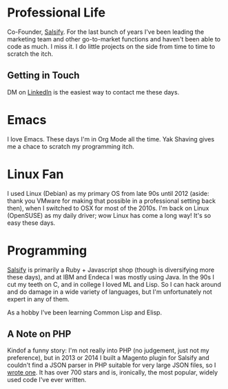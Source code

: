 # Professional Life

Co-Founder, [Salsify](https://www.salsify.com/). For the last bunch of years I've been leading the marketing team and other go-to-market functions and haven't been able to code as much. I miss it. I do little projects on the side from time to time to scratch the itch.

## Getting in Touch

DM on [LinkedIn](https://www.linkedin.com/in/robgonzalez/) is the easiest way to contact me these days.

# Emacs

I love Emacs. These days I'm in Org Mode all the time. Yak Shaving gives me a chace to scratch my programming itch.

# Linux Fan

I used Linux (Debian) as my primary OS from late 90s until 2012 (aside: thank you VMware for making that possible in a professional setting back then), when I switched to OSX for most of the 2010s. I'm back on Linux (OpenSUSE) as my daily driver; wow Linux has come a long way! It's so easy these days.

# Programming

[Salsify](https://www.salsify.com/) is primarily a Ruby + Javascript shop (though is diversifying more these days), and at IBM and Endeca I was mostly using Java. In the 90s I cut my teeth on C, and in college I loved ML and Lisp. So I can hack around and do damage in a wide variety of languages, but I'm unfortunately not expert in any of them.

As a hobby I've been learning Common Lisp and Elisp.

## A Note on PHP

Kindof a funny story: I'm not really into PHP (no judgement, just not my preference), but in 2013 or 2014 I built a Magento plugin for Salsify and couldn't find a JSON parser in PHP suitable for very large JSON files, so I [wrote one](https://github.com/salsify/jsonstreamingparser). It has over 700 stars and is, ironically, the most popular, widely used code I've ever written.
